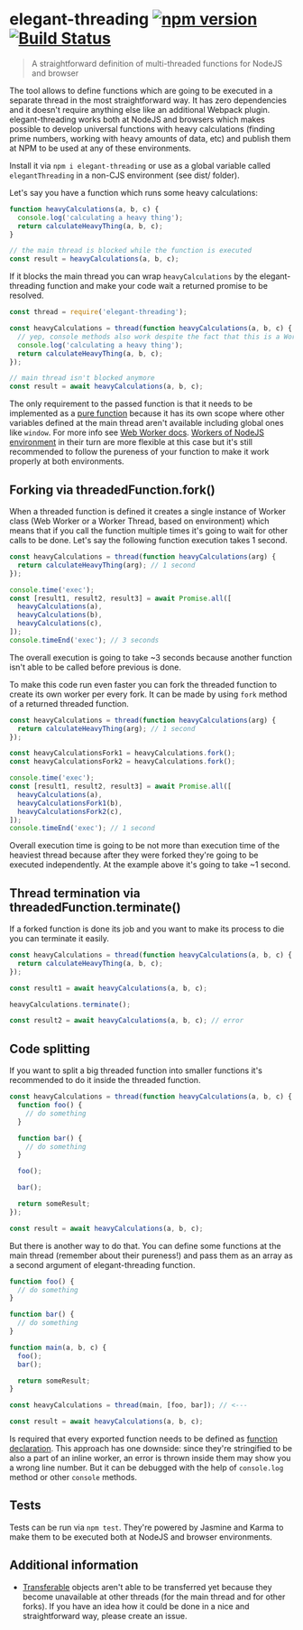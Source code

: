 # elegant-threading [![npm version](https://badge.fury.io/js/elegant-threading.svg)](https://badge.fury.io/js/elegant-threading) [![Build Status](https://travis-ci.org/finom/elegant-threading.svg)](https://travis-ci.org/finom/elegant-threading)

> A straightforward definition of multi-threaded functions for NodeJS and browser

The tool allows to define functions which are going to be executed in a separate thread in the most straightforward way. It has zero dependencies and it doesn't require anything else like an additional Webpack plugin. elegant-threading works both at NodeJS and browsers which makes possible to develop universal functions with heavy calculations (finding prime numbers, working with heavy amounts of data, etc) and publish them at NPM to be used at any of these environments.

Install it via `npm i elegant-threading` or use as a global variable called `elegantThreading` in a non-CJS environment (see dist/ folder).

Let's say you have a function which runs some heavy calculations:

```js
function heavyCalculations(a, b, c) {
  console.log('calculating a heavy thing');
  return calculateHeavyThing(a, b, c);
}

// the main thread is blocked while the function is executed
const result = heavyCalculations(a, b, c);
```

If it blocks the main thread you can wrap `heavyCalculations` by the elegant-threading function and make your code wait a returned promise to be resolved.

```js
const thread = require('elegant-threading');

const heavyCalculations = thread(function heavyCalculations(a, b, c) {
  // yep, console methods also work despite the fact that this is a Worker
  console.log('calculating a heavy thing');
  return calculateHeavyThing(a, b, c);
});

// main thread isn't blocked anymore
const result = await heavyCalculations(a, b, c);
```

The only requirement to the passed function is that it needs to be implemented as a [pure function](https://en.wikipedia.org/wiki/Pure_function) because it has its own scope where other variables defined at the main thread aren't available including global ones like `window`. For more info see [Web Worker docs](https://developer.mozilla.org/en-US/docs/Web/API/Web_Workers_API). [Workers of NodeJS environment](https://nodejs.org/api/worker_threads.html) in their turn are more flexible at this case but it's still recommended to follow the pureness of your function to make it work properly at both environments.

## Forking via threadedFunction.fork()

When a threaded function is defined it creates a single instance of Worker class (Web Worker or a Worker Thread, based on environment) which means that if you call the function multiple times it's going to wait for other calls to be done. Let's say the following function execution takes 1 second.

```js
const heavyCalculations = thread(function heavyCalculations(arg) {
  return calculateHeavyThing(arg); // 1 second
});

console.time('exec');
const [result1, result2, result3] = await Promise.all([
  heavyCalculations(a),
  heavyCalculations(b),
  heavyCalculations(c),
]);
console.timeEnd('exec'); // 3 seconds
```

The overall execution is going to take ~3 seconds because another function isn't able to be called before previous is done.

To make this code run even faster you can fork the threaded function to create its own worker per every fork. It can be made by using `fork` method of a returned threaded function.


```js
const heavyCalculations = thread(function heavyCalculations(arg) {
  return calculateHeavyThing(arg); // 1 second
});

const heavyCalculationsFork1 = heavyCalculations.fork();
const heavyCalculationsFork2 = heavyCalculations.fork();

console.time('exec');
const [result1, result2, result3] = await Promise.all([
  heavyCalculations(a),
  heavyCalculationsFork1(b),
  heavyCalculationsFork2(c),
]);
console.timeEnd('exec'); // 1 second
```

Overall execution time is going to be not more than execution time of the heaviest thread because after they were forked they're going to be executed independently. At the example above it's going to take ~1 second.

## Thread termination via threadedFunction.terminate()

If a forked function is done its job and you want to make its process to die you can terminate it easily.

```js
const heavyCalculations = thread(function heavyCalculations(a, b, c) {
  return calculateHeavyThing(a, b, c);
});

const result1 = await heavyCalculations(a, b, c);

heavyCalculations.terminate();

const result2 = await heavyCalculations(a, b, c); // error
```

## Code splitting

If you want to split a big threaded function into smaller functions it's recommended to do it inside the threaded function.

```js
const heavyCalculations = thread(function heavyCalculations(a, b, c) {
  function foo() {
    // do something
  }

  function bar() {
    // do something
  }

  foo();

  bar();

  return someResult;
});

const result = await heavyCalculations(a, b, c);
```

But there is another way to do that. You can define some functions at the main thread (remember about their pureness!) and pass them as an array as a second argument of elegant-threading function.

```js
function foo() {
  // do something
}

function bar() {
  // do something
}

function main(a, b, c) {
  foo();
  bar();

  return someResult;
}

const heavyCalculations = thread(main, [foo, bar]); // <---

const result = await heavyCalculations(a, b, c);
```

Is required that every exported function needs to be defined as [function declaration](https://developer.mozilla.org/en-US/docs/Web/JavaScript/Reference/Statements/function). This approach has one downside: since they're stringified to be also a part of an inline worker, an error is thrown inside them may show you a wrong line number. But it can be debugged with the help of `console.log` method or other `console` methods.

## Tests

Tests can be run via `npm test`. They're powered by Jasmine and Karma to make them to be executed both at NodeJS and browser environments.

## Additional information

- [Transferable](https://developer.mozilla.org/en-US/docs/Web/API/Transferable) objects aren't able to be transferred yet because they become unavailable at other threads (for the main thread and for other forks). If you have an idea how it could be done in a nice and straightforward way, please create an issue.
